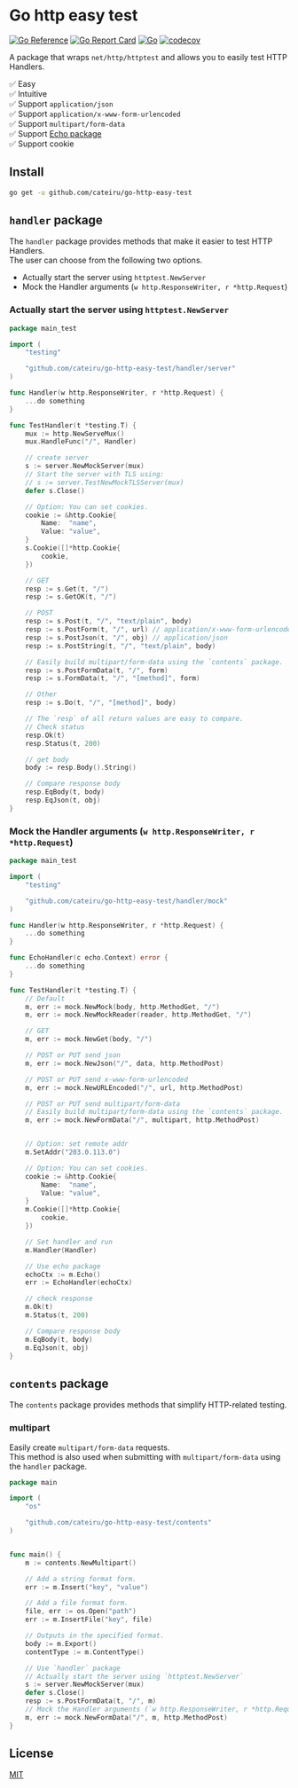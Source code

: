 # Go http easy test

[![Go Reference](https://pkg.go.dev/badge/github.com/cateiru/go-http-easy-test.svg)](https://pkg.go.dev/github.com/cateiru/go-http-easy-test) [![Go Report Card](https://goreportcard.com/badge/github.com/cateiru/go-http-easy-test)](https://goreportcard.com/report/github.com/cateiru/go-http-easy-test) [![Go](https://github.com/cateiru/go-http-easy-test/actions/workflows/go.yml/badge.svg?branch=main)](https://github.com/cateiru/go-http-easy-test/actions/workflows/go.yml) [![codecov](https://codecov.io/gh/cateiru/go-http-easy-test/branch/main/graph/badge.svg?token=3yN9nRKyvb)](https://codecov.io/gh/cateiru/go-http-easy-test)

A package that wraps `net/http/httptest` and allows you to easily test HTTP Handlers.

✅ Easy<br/>
✅ Intuitive<br/>
✅ Support `application/json`<br/>
✅ Support `application/x-www-form-urlencoded`<br/>
✅ Support `multipart/form-data`<br/>
✅ Support [Echo package](https://echo.labstack.com/)<br/>
✅ Support cookie<br/>

## Install

```bash
go get -u github.com/cateiru/go-http-easy-test
```

## `handler` package

The `handler` package provides methods that make it easier to test HTTP Handlers.<br/>
The user can choose from the following two options.

- Actually start the server using `httptest.NewServer`
- Mock the Handler arguments (`w http.ResponseWriter, r *http.Request`)

### Actually start the server using `httptest.NewServer`

```go
package main_test

import (
    "testing"

    "github.com/cateiru/go-http-easy-test/handler/server"
)

func Handler(w http.ResponseWriter, r *http.Request) {
    ...do something
}

func TestHandler(t *testing.T) {
    mux := http.NewServeMux()
    mux.HandleFunc("/", Handler)

    // create server
    s := server.NewMockServer(mux)
    // Start the server with TLS using:
    // s := server.TestNewMockTLSServer(mux)
    defer s.Close()

    // Option: You can set cookies.
    cookie := &http.Cookie{
        Name:  "name",
        Value: "value",
    }
    s.Cookie([]*http.Cookie{
        cookie,
    })

    // GET
    resp := s.Get(t, "/")
    resp := s.GetOK(t, "/")

    // POST
    resp := s.Post(t, "/", "text/plain", body)
    resp := s.PostForm(t, "/", url) // application/x-www-form-urlencoded
    resp := s.PostJson(t, "/", obj) // application/json
    resp := s.PostString(t, "/", "text/plain", body)

    // Easily build multipart/form-data using the `contents` package.
    resp := s.PostFormData(t, "/", form)
    resp := s.FormData(t, "/", "[method]", form)

    // Other
    resp := s.Do(t, "/", "[method]", body)

    // The `resp` of all return values are easy to compare.
    // Check status
    resp.Ok(t)
    resp.Status(t, 200)

    // get body
    body := resp.Body().String()

    // Compare response body
    resp.EqBody(t, body)
    resp.EqJson(t, obj)
}
```

### Mock the Handler arguments (`w http.ResponseWriter, r *http.Request`)

```go
package main_test

import (
    "testing"

    "github.com/cateiru/go-http-easy-test/handler/mock"
)

func Handler(w http.ResponseWriter, r *http.Request) {
    ...do something
}

func EchoHandler(c echo.Context) error {
    ...do something
}

func TestHandler(t *testing.T) {
    // Default
    m, err := mock.NewMock(body, http.MethodGet, "/")
    m, err := mock.NewMockReader(reader, http.MethodGet, "/")

    // GET
    m, err := mock.NewGet(body, "/")

    // POST or PUT send json
    m, err := mock.NewJson("/", data, http.MethodPost)

    // POST or PUT send x-www-form-urlencoded
    m, err := mock.NewURLEncoded("/", url, http.MethodPost)

    // POST or PUT send multipart/form-data
    // Easily build multipart/form-data using the `contents` package.
    m, err := mock.NewFormData("/", multipart, http.MethodPost)


    // Option: set remote addr
    m.SetAddr("203.0.113.0")

    // Option: You can set cookies.
    cookie := &http.Cookie{
        Name:  "name",
        Value: "value",
    }
    m.Cookie([]*http.Cookie{
        cookie,
    })

    // Set handler and run
    m.Handler(Handler)

    // Use echo package
    echoCtx := m.Echo()
    err := EchoHandler(echoCtx)

    // check response
    m.Ok(t)
    m.Status(t, 200)

    // Compare response body
    m.EqBody(t, body)
    m.EqJson(t, obj)
}
```

## `contents` package

The `contents` package provides methods that simplify HTTP-related testing.

### multipart

Easily create `multipart/form-data` requests.<br/>
This method is also used when submitting with `multipart/form-data` using the `handler` package.

```go
package main

import (
    "os"

    "github.com/cateiru/go-http-easy-test/contents"
)


func main() {
    m := contents.NewMultipart()

    // Add a string format form.
    err := m.Insert("key", "value")

    // Add a file format form.
    file, err := os.Open("path")
    err := m.InsertFile("key", file)

    // Outputs in the specified format.
    body := m.Export()
    contentType := m.ContentType()

    // Use `handler` package
    // Actually start the server using `httptest.NewServer`
    s := server.NewMockServer(mux)
    defer s.Close()
    resp := s.PostFormData(t, "/", m)
    // Mock the Handler arguments (`w http.ResponseWriter, r *http.Request`)
    m, err := mock.NewFormData("/", m, http.MethodPost)
}

```

## License

[MIT](./LICENSE)
